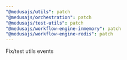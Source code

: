 ```yaml
---
"@medusajs/utils": patch
"@medusajs/orchestration": patch
"@medusajs/test-utils": patch
"@medusajs/workflow-engine-inmemory": patch
"@medusajs/workflow-engine-redis": patch
---
```


Fix/test utils events
